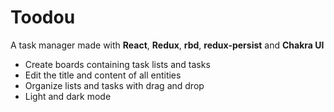 # Toodou

A task manager made with **React**, **Redux**, **rbd**, **redux-persist** and **Chakra UI**

- Create boards containing task lists and tasks
- Edit the title and content of all entities
- Organize lists and tasks with drag and drop
- Light and dark mode
